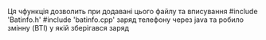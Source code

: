 Ця чфункція дозволить при додавані цього файлу та вписування
#include 'Batinfo.h'
#include 'batinfo.cpp'
заряд телефону через java та робило змінну (BTI) у якій зберігався заряд
